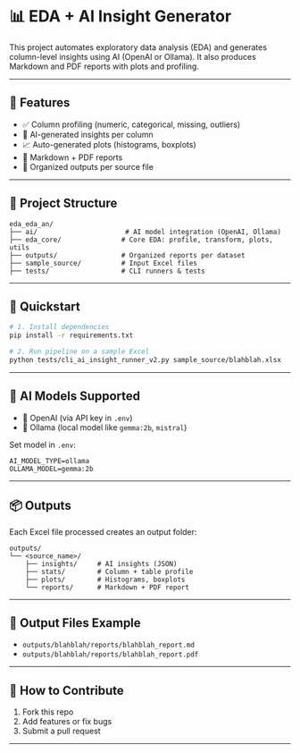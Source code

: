 # 📊 EDA + AI Insight Generator

This project automates exploratory data analysis (EDA) and generates column-level insights using AI (OpenAI or Ollama). It also produces Markdown and PDF reports with plots and profiling.

---

## 🔧 Features

- ✅ Column profiling (numeric, categorical, missing, outliers)
- 🧠 AI-generated insights per column
- 📈 Auto-generated plots (histograms, boxplots)
- 📄 Markdown + PDF reports
- 📂 Organized outputs per source file

---

## 📁 Project Structure

```
eda_eda_an/
├── ai/                      # AI model integration (OpenAI, Ollama)
├── eda_core/               # Core EDA: profile, transform, plots, utils
├── outputs/                # Organized reports per dataset
├── sample_source/          # Input Excel files
├── tests/                  # CLI runners & tests
```

---

## 🚀 Quickstart

```bash
# 1. Install dependencies
pip install -r requirements.txt

# 2. Run pipeline on a sample Excel
python tests/cli_ai_insight_runner_v2.py sample_source/blahblah.xlsx
```

---

## 🧠 AI Models Supported

- 🔸 OpenAI (via API key in `.env`)
- 🔹 Ollama (local model like `gemma:2b`, `mistral`)

Set model in `.env`:

```env
AI_MODEL_TYPE=ollama
OLLAMA_MODEL=gemma:2b
```

---

## 📦 Outputs

Each Excel file processed creates an output folder:

```
outputs/
└── <source_name>/
    ├── insights/     # AI insights (JSON)
    ├── stats/        # Column + table profile
    ├── plots/        # Histograms, boxplots
    └── reports/      # Markdown + PDF report
```

---

## 📌 Output Files Example

- `outputs/blahblah/reports/blahblah_report.md`
- `outputs/blahblah/reports/blahblah_report.pdf`

---

## 📝 How to Contribute

1. Fork this repo
2. Add features or fix bugs
3. Submit a pull request

---
